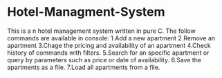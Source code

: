 # Hotel-Managment-System
This is a n hotel management system written in pure C.
The follow commands are available in console:
1.Add a new apartment
2.Remove an apartment
3.Chage the pricing and availability of an apartment
4.Check history of commands with filters.
5.Search for an specific apartment or query by parameters such as price or date of availability.
6.Save the apartments as a file.
7.Load all apartments from a file.
